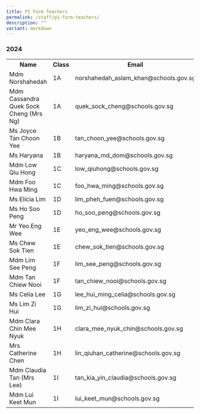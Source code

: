 ```yaml
---
title: P1 Form Teachers
permalink: /staff/p1-form-teachers/
description: ""
variant: markdown
---
```

### **2024**
<table>
    <tbody><tr style="width:100%">
        <th style="width:40%">Name</th>
        <th style="width:10%">Class</th>
        <th style="width:50%">Email</th>
    </tr>
     <tr>
        <td>Mdm Norshahedah</td>
        <td>1A</td>
        <td>norshahedah_aslam_khan@schools.gov.sg</td>
    </tr>
<tr>
        <td>Mdm Cassandra Quek Sock Cheng (Mrs Ng)</td>
        <td>1A</td>
        <td>quek_sock_cheng@schools.gov.sg&nbsp;</td>
    </tr>
    <tr>
        <td>Ms Joyce Tan Choon Yee</td>
        <td>1B</td>
        <td>tan_choon_yee@schools.gov.sg</td>
    </tr>
<tr>
        <td>Ms Haryana </td>
        <td>1B</td>
        <td>haryana_md_dom@schools.gov.sg</td>
    </tr>
	<tr>
        <td>Mdm Low Qiu Hong</td>
        <td>1C</td>
        <td>low_qiuhong@schools.gov.sg</td>
    </tr>
 <tr>
        <td>Mdm Foo Hwa Ming</td>
        <td>1C</td>
        <td>foo_hwa_ming@schools.gov.sg</td>
    </tr>
<tr>
        <td>Ms Elicia Lim</td>
        <td>1D</td>
        <td>lim_pheh_fuen@schools.gov.sg</td>
    </tr>
<tr>
        <td>Ms Ho Soo Peng</td>
        <td>1D</td>
        <td>ho_soo_peng@schools.gov.sg</td>
    </tr>
 <tr>
        <td>Mr Yeo Eng Wee</td>
        <td>1E</td>
        <td>yeo_eng_wee@schools.gov.sg</td>
    </tr>
<tr>
        <td>Ms Chew Sok Tien</td>
        <td>1E</td>
        <td>chew_sok_tien@schools.gov.sg</td>
    </tr>
<tr>
        <td>Mdm Lim See Peng</td>
        <td>1F</td>
        <td>lim_see_peng@schools.gov.sg</td>
    </tr>

   <tr>
        <td>Mdm Tan Chiew Nooi</td>
        <td>1F</td>
        <td>tan_chiew_nooi@schools.gov.sg</td>
    </tr>
    <tr>
        <td>Ms Celia Lee</td>
        <td>1G</td>
        <td>lee_hui_ming_celia@schools.gov.sg</td>
    </tr>
<tr>
        <td>Ms Lim Zi Hui</td>
        <td>1G</td>
        <td>lim_zi_hui@schools.gov.sg</td>
    </tr>
    <tr>
        <td>Mdm Clara Chin Mee Nyuk</td>
        <td>1H</td>
        <td>clara_mee_nyuk_chin@schools.gov.sg</td>
    </tr>
<tr>
        <td>Mrs Catherine Chen</td>
        <td>1H</td>
        <td>lin_qiuhan_catherine@schools.gov.sg</td>
    </tr>
	<tr>
        <td>Mdm Claudia Tan (Mrs Lee)</td>
        <td>1I</td>
        <td>tan_kia_yin_claudia@schools.gov.sg</td>
    </tr>
<tr>
        <td>Mdm Lui Keet Mun</td>
        <td>1I</td>
        <td>lui_keet_mun@schools.gov.sg</td>
    </tr>
</tbody></table>


